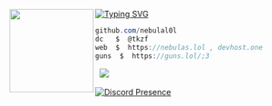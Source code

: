 [![Typing SVG](https://readme-typing-svg.demolab.com?font=Fira+Code&duration=6000&pause=1000&color=8E00FF&center=true&random=false&width=435&lines=Star+%7C+Developer;owner+%40+devhost.one+)](https://devhost.one)
<img align="left" src="https://i.pinimg.com/originals/35/6f/b6/356fb6e766df967aec8696606cdaae53.png" width="147"/> 

```csharp
github.com/nebulal0l
dc   $  @tkzf
web  $  https://nebulas.lol , devhost.one
guns  $  https://guns.lol/;3
```
&zwnj; 
&zwnj; 
![](https://komarev.com/ghpvc/?username=nebulal0l)

[![Discord Presence](https://lanyard.cnrad.dev/api/1322389041030762538)](https://discord.com/users/1322389041030762538)
